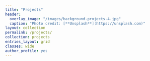 ```yaml
---
title: "Projects"
header:
  overlay_image: "/images/background-projects-4.jpg"
  caption: "Photo credit: [**Unsplash**](https://unsplash.com)"
layout: collection
permalink: /projects/
collection: projects
entries_layout: grid
classes: wide
author_profile: yes
---
```



